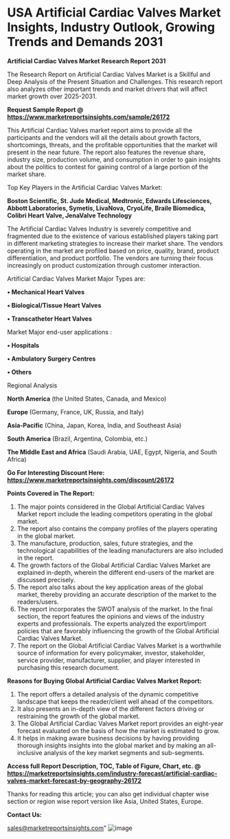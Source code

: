 # USA Artificial Cardiac Valves Market Insights, Industry Outlook, Growing Trends and Demands 2031

<strong>Artificial Cardiac Valves Market Research Report 2031</strong>

The Research Report on Artificial Cardiac Valves Market is a Skillful and Deep Analysis of the Present Situation and Challenges. This research report also analyzes other important trends and market drivers that will affect market growth over 2025-2031.

<strong>Request Sample Report @ <a href=https://www.marketreportsinsights.com/sample/26172>https://www.marketreportsinsights.com/sample/26172</a></strong>

This Artificial Cardiac Valves market report aims to provide all the participants and the vendors will all the details about growth factors, shortcomings, threats, and the profitable opportunities that the market will present in the near future. The report also features the revenue share, industry size, production volume, and consumption in order to gain insights about the politics to contest for gaining control of a large portion of the market share.

Top Key Players in the Artificial Cardiac Valves Market:

<strong>Boston Scientific, St. Jude Medical, Medtronic, Edwards Lifesciences, Abbott Laboratories, Symetis, LivaNova, CryoLife, Braile Biomedica, Colibri Heart Valve, JenaValve Technology</strong>

The Artificial Cardiac Valves Industry is severely competitive and fragmented due to the existence of various established players taking part in different marketing strategies to increase their market share. The vendors operating in the market are profiled based on price, quality, brand, product differentiation, and product portfolio. The vendors are turning their focus increasingly on product customization through customer interaction.

Artificial Cardiac Valves Market Major Types are:

<strong>• Mechanical Heart Valves

• Biological/Tissue Heart Valves

• Transcatheter Heart Valves</strong>

Market Major end-user applications :

<strong>• Hospitals

• Ambulatory Surgery Centres

• Others</strong>

Regional Analysis

</u><strong><b>North America</b></strong> (the United States, Canada, and Mexico)

<strong><b>Europe </b></strong>(Germany, France, UK, Russia, and Italy)

<strong><b>Asia-Pacific</b></strong> (China, Japan, Korea, India, and Southeast Asia)

<strong><b>South America</b></strong> (Brazil, Argentina, Colombia, etc.)

<strong><b>The Middle East and Africa</b></strong> (Saudi Arabia, UAE, Egypt, Nigeria, and South Africa)

<strong>Go For Interesting Discount Here: <a href=https://www.marketreportsinsights.com/discount/26172>https://www.marketreportsinsights.com/discount/26172</a></strong>

<strong>Points Covered in The Report:</strong>
<ol>
  <li>The major points considered in the Global Artificial Cardiac Valves Market report include the leading competitors operating in the global market.</li>
  <li>The report also contains the company profiles of the players operating in the global market.</li>
  <li>The manufacture, production, sales, future strategies, and the technological capabilities of the leading manufacturers are also included in the report.</li>
  <li>The growth factors of the Global Artificial Cardiac Valves Market are explained in-depth, wherein the different end-users of the market are discussed precisely.</li>
  <li>The report also talks about the key application areas of the global market, thereby providing an accurate description of the market to the readers/users.</li>
  <li>The report incorporates the SWOT analysis of the market. In the final section, the report features the opinions and views of the industry experts and professionals. The experts analyzed the export/import policies that are favorably influencing the growth of the Global Artificial Cardiac Valves Market.</li>
  <li>The report on the Global Artificial Cardiac Valves Market is a worthwhile source of information for every policymaker, investor, stakeholder, service provider, manufacturer, supplier, and player interested in purchasing this research document.</li>
</ol>
<strong>Reasons for Buying Global Artificial Cardiac Valves Market Report:</strong>

<ol>
  <li>The report offers a detailed analysis of the dynamic competitive landscape that keeps the reader/client well ahead of the competitors.</li>
  <li>It also presents an in-depth view of the different factors driving or restraining the growth of the global market.</li>
  <li>The Global Artificial Cardiac Valves Market report provides an eight-year forecast evaluated on the basis of how the market is estimated to grow.</li>
  <li>It helps in making aware business decisions by having providing thorough insights insights into the global market and by making an all-inclusive analysis of the key market segments and sub-segments.</li>
</ol>
<strong>Access full Report Description, TOC, Table of Figure, Chart, etc. @ <a href=https://marketreportsinsights.com/industry-forecast/artificial-cardiac-valves-market-forecast-by-geography-26172>https://marketreportsinsights.com/industry-forecast/artificial-cardiac-valves-market-forecast-by-geography-26172</a></strong>


Thanks for reading this article; you can also get individual chapter wise section or region wise report version like Asia, United States, Europe.

<strong>Contact Us:</strong>

sales@marketreportsinsights.com"
![image](https://github.com/user-attachments/assets/75f12bc4-233f-4b84-9b07-9e1ecdf8734a)
